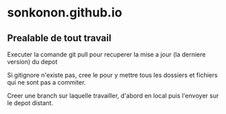# sonkonon.github.io

## Prealable de tout travail

Executer la comande git pull pour recuperer la mise a jour (la derniere version) du depot

Si gitignore n'existe pas, cree le pour y mettre tous les dossiers et fichiers qui ne sont pas a commiter.

Creer une branch sur laquelle travailler, d'abord en local puis l'envoyer sur le depot distant.
